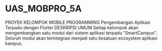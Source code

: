 # UAS_MOBPRO_5A
PROYEK KELOMPOK MOBILE PROGRAMMING Pengembangan Aplikasi Terpadu dengan Flutter   DESKRIPSI UMUM  Setiap kelompok akan mengembangkan satu modul dari sistem aplikasi terpadu "SmartCampus". Seluruh modul akan terintegrasi menjadi satu kesatuan ecosystem aplikasi kampus.
